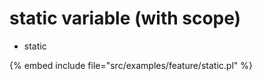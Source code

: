 # static variable (with scope)

* static

{% embed include file="src/examples/feature/static.pl" %}



